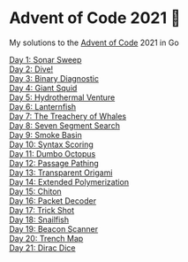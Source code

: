# Advent of Code 2021 🎄

My solutions to the [Advent of Code](http://adventofcode.com/) 2021 in Go

[Day 1: Sonar Sweep](https://github.com/dellink/advent-of-code/tree/main/day-01)\
[Day 2: Dive!](https://github.com/dellink/advent-of-code/tree/main/day-02)\
[Day 3: Binary Diagnostic](https://github.com/dellink/advent-of-code/tree/main/day-03)\
[Day 4: Giant Squid](https://github.com/dellink/advent-of-code/tree/main/day-04)\
[Day 5: Hydrothermal Venture](https://github.com/dellink/advent-of-code/tree/main/day-05)\
[Day 6: Lanternfish](https://github.com/dellink/advent-of-code/tree/main/day-06)\
[Day 7: The Treachery of Whales](https://github.com/dellink/advent-of-code/tree/main/day-07)\
[Day 8: Seven Segment Search](https://github.com/dellink/advent-of-code/tree/main/day-08)\
[Day 9: Smoke Basin](https://github.com/dellink/advent-of-code/tree/main/day-09)\
[Day 10: Syntax Scoring](https://github.com/dellink/advent-of-code/tree/main/day-10)\
[Day 11: Dumbo Octopus](https://github.com/dellink/advent-of-code/tree/main/day-11)\
[Day 12: Passage Pathing](https://github.com/dellink/advent-of-code/tree/main/day-12)\
[Day 13: Transparent Origami](https://github.com/dellink/advent-of-code/tree/main/day-13)\
[Day 14: Extended Polymerization](https://github.com/dellink/advent-of-code/tree/main/day-14)\
[Day 15: Chiton](https://github.com/dellink/advent-of-code/tree/main/day-15)\
[Day 16: Packet Decoder](https://github.com/dellink/advent-of-code/tree/main/day-16)\
[Day 17: Trick Shot](https://github.com/dellink/advent-of-code/tree/main/day-17)\
[Day 18: Snailfish](https://github.com/dellink/advent-of-code/tree/main/day-18)\
[Day 19: Beacon Scanner](https://github.com/dellink/advent-of-code/tree/main/day-19)\
[Day 20: Trench Map](https://github.com/dellink/advent-of-code/tree/main/day-20)\
[Day 21: Dirac Dice](https://github.com/dellink/advent-of-code/tree/main/day-21)